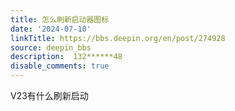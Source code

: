 ```yaml
---
title: 怎么刷新启动器图标
date: '2024-07-10'
linkTitle: https://bbs.deepin.org/en/post/274928
source: deepin_bbs
description:  132******48 
disable_comments: true
---
```

V23有什么刷新启动
